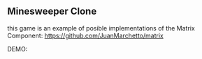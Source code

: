 ## Minesweeper Clone

this game is an example of posible implementations of the Matrix Component: https://github.com/JuanMarchetto/matrix

DEMO:
